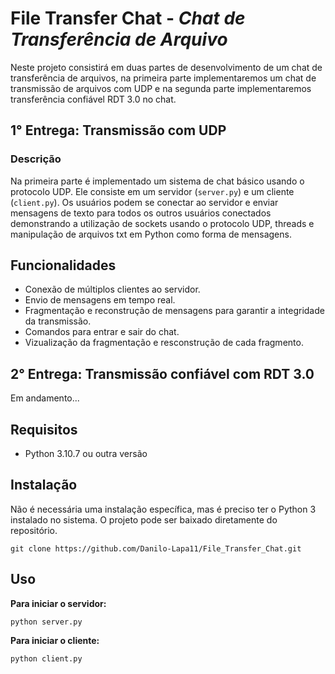 # File Transfer Chat - *Chat de Transferência de Arquivo*

Neste projeto consistirá em duas partes de desenvolvimento de um chat de transferência de arquivos, na primeira parte implementaremos um chat de transmissão de arquivos com UDP e na segunda parte implementaremos transferência confiável RDT 3.0 no chat.

## **1° Entrega:** Transmissão com UDP

### Descrição
Na primeira parte é implementado um sistema de chat básico usando o protocolo UDP. Ele consiste em um servidor (`server.py`) e um cliente (`client.py`). Os usuários podem se conectar ao servidor e enviar mensagens de texto para todos os outros usuários conectados demonstrando a utilização de sockets usando o protocolo UDP, threads e manipulação de arquivos txt em Python como forma de mensagens.

## Funcionalidades
- Conexão de múltiplos clientes ao servidor.
- Envio de mensagens em tempo real.
- Fragmentação e reconstrução de mensagens para garantir a integridade da transmissão.
- Comandos para entrar e sair do chat.
- Vizualização da fragmentação e resconstrução de cada fragmento.

## **2° Entrega:** Transmissão confiável com RDT 3.0
Em andamento...


## Requisitos
- Python 3.10.7 ou outra versão

## Instalação
Não é necessária uma instalação específica, mas é preciso ter o Python 3 instalado no sistema. O projeto pode ser baixado diretamente do repositório.

```
git clone https://github.com/Danilo-Lapa11/File_Transfer_Chat.git
```

## Uso
**Para iniciar o servidor:**

```
python server.py
```

**Para iniciar o cliente:**

```
python client.py
```

